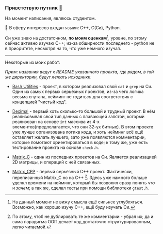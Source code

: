 ### Приветствую путник 👋

На момент написания, являюсь студентом.

🔭 В сферу интересов входят языки: C++, C(Си), Python.

Си уже знаю на достаточном, **по моим оценкам**[^1], уровне, по этому сейчас активно изучаю C++; из-за обширности последнего - python не в приоритете, несмотря на то, что уже немного изучал.

---
Некоторые из моих работ:

*Прим: названия ведут к README указанного проекта, где рядом, в той же директории, будут лежать исходники.*
- [Bash Utilities](./Projects/BashUtils/README.md) - проект, в котором реализовал свой `cat` и `grep` на Си. Один из самых первых серьёзных проектов, из-за чего логика весьма спутана, нейминг не годиться для соответствия с концепцией "чистый код".

- [Decimal](./Projects/Decimal/README.md) - первый хоть сколько-то большой и трудный проект. В нём реализовывал свой тип данных с плавающей запятой, который реализован на основе `int` массива из 4-х элементов(предполагается, что они 32-ух битные). В этом проекте уже лучше организована логика кода, и хоть нейминг всё ещё оставляет желать лучшего, зато уже появляются комментарии, которые помогают ориентироваться в коде; к тому же, уже есть тестирование проекта на основе `check.h`.

- [Matrix_C](./Projects/Matrix_C/README.md) - один из последних проектов на Си. Является реализацией 2D матрицы, и операций с ней связанных.

- [Matrix_CPP](./Projects/Matrix_CPP/README.md) - первый серьёзный C++ проект. Фактически, переписанный Matrix_C но на C++ [^2]. Здесь уже намного больше уделял времени на нейминг, который бы позволил сразу понять *что* и *зачем*; а так же, сделал тесты при помощи библиотеки `gtest.h`.




<!--
**DeathLore/DeathLore** is a ✨ _special_ ✨ repository because its `README.md` (this file) appears on your GitHub profile.

Here are some ideas to get you started:

- 🔭 I’m currently working on ...
- 🌱 I’m currently learning ...
- 👯 I’m looking to collaborate on ...
- 🤔 I’m looking for help with ...
- 💬 Ask me about ...
- 📫 How to reach me: ...
- 😄 Pronouns: ...
- ⚡ Fun fact: ...
-->


[^1]: На данный момент не вижу смысла ещё сильнее углубляться. Возможно, как хорошо изучу C++, ещё буду изучать Си.

[^2]: По этому, чтоб не дублировать те же комментарии - убрал их; да и сама парадигма ООП делает код достаточно структурированным, легко читаемой.
